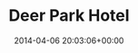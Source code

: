 ---
title:		"Deer Park Hotel"
type:		"photos"
mediatype:		"upload"
location:		"Howth, Ireland"
date:		"2014-04-06 20:03:06+00:00"
album:		"experimental"
filename:		"deer-park-window.md"
series:		"abstract"
cl_public_id:		"experimental/deer-park-window"
cl_version:		1497004506
format:		"tiff"
bytes:		3567536
width:		2158
height:		1440
colours:
- "#2F302A"
- "#323734"
- "#C1CACE"
- "#D5CEC0"
- "#D0D0C8"
- "#69706B"
- "#737F83"
- "#252117"
- "#76776D"
- "#C7CCC9"
- "#868073"
- "#7B6C51"
exposure_mode:		"Auto"
program:		"Aperture-priority AE"
aperture:		"1.4"
focal_length:		"50.0 mm"
iso:		"100"
shutter_speed:		"1/800"
metering:		"Multi-segment"
flash:		"Off, Did not fire"
white_balance:		"Custom"
colour_temp:		"5450"
has_crop:		"false"
orientation:		"Horizontal (normal)"
camera_model:		"NIKON D800"
lens_info:		"Nikon Nikkor 50mm f/1.4"
artist: "Matt Finucane"
x_resolution:		"300"
y_resolution:		"300"
---
